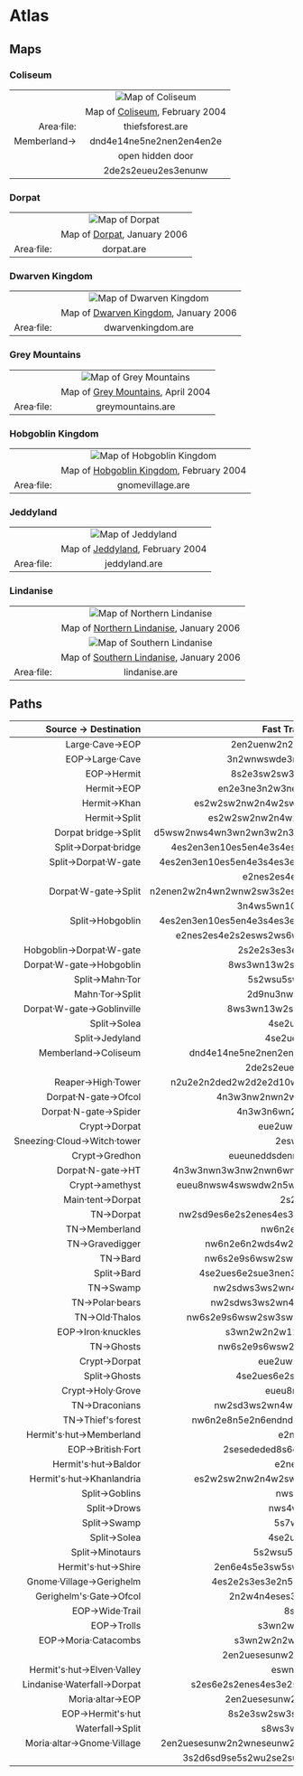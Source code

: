 # Atlas ########################################################################

## Maps ########################################################################

### Coliseum ###################################################################

|              |                                                               |
| -----------: | :-----------------------------------------------------------: |
|              |             ![Map of Coliseum][img-map-coliseum]              |
|              |       Map of [Coliseum][txt-map-coliseum], February 2004      |
| Area·file:   | thiefsforest.are                                              |
| Memberland→  | dnd4e14ne5ne2nen2en4en2e                                      |
|              | open hidden door                                              |
|              | 2de2s2eueu2es3enunw                                           |

[img-map-coliseum]: ./files/maps/coliseum.webp "map of Coliseum"
[txt-map-coliseum]: ./files/maps/coliseum.txt "ASCII map of Coliseum"


### Dorpat #####################################################################

|              |                                                               |
| -----------: | :-----------------------------------------------------------: |
|              |               ![Map of Dorpat][img-map-dorpat]                |
|              |         Map of [Dorpat][txt-map-dorpat], January 2006         |
| Area·file:   | dorpat.are                                                    |

[img-map-dorpat]: ./files/maps/dorpat.webp "map of Dorpat"
[txt-map-dorpat]: ./files/maps/dorpat.txt "ASCII map of Dorpat"


### Dwarven Kingdom ############################################################

|              |                                                               |
| -----------: | :-----------------------------------------------------------: |
|              |       ![Map of Dwarven Kingdom][img-map-dwarvenkingdom]       |
|              | Map of [Dwarven Kingdom][txt-map-dwarvenkingdom], January 2006|
| Area·file:   | dwarvenkingdom.are                                            |

[img-map-dwarvenkingdom]: ./files/maps/dwarvenkingdom.webp
                          "map of Dwarven Kingdom"
[txt-map-dwarvenkingdom]: ./files/maps/dwarvenkingdom.txt
                          "ASCII map of Dwarven Kingdom"


### Grey Mountains #############################################################

|              |                                                               |
| -----------: | :-----------------------------------------------------------: |
|              |       ![Map of Grey Mountains][img-map-greymountains]         |
|              |   Map of [Grey Mountains][txt-map-greymountains], April 2004  |
| Area·file:   | greymountains.are                                             |

[img-map-greymountains]: ./files/maps/greymountains.webp "map of Grey Mountains"
[txt-map-greymountains]: ./files/maps/greymountains.txt
                         "ASCII map of Grey Mountains"


### Hobgoblin Kingdom ##########################################################

|              |                                                               |
| -----------: | :-----------------------------------------------------------: |
|              |        ![Map of Hobgoblin Kingdom][img-map-hobgoblins]        |
|              | Map of [Hobgoblin Kingdom][txt-map-hobgoblins], February 2004 |
| Area·file:   | gnomevillage.are                                              |

[img-map-hobgoblins]: ./files/maps/hobgoblins.webp "map of Hobgoblin Kingdom"
[txt-map-hobgoblins]: ./files/maps/hobgoblins.txt
                      "ASCII map of Hobgoblin Kingdom"


### Jeddyland ##################################################################

|              |                                                               |
| -----------: | :-----------------------------------------------------------: |
|              |             ![Map of Jeddyland][img-map-jeddyland]            |
|              |      Map of [Jeddyland][txt-map-jeddyland], February 2004     |
| Area·file:   | jeddyland.are                                                 |

[img-map-jeddyland]: ./files/maps/jeddyland.webp "map of Jeddyland"
[txt-map-jeddyland]: ./files/maps/jeddyland.txt "ASCII map of Jeddyland"


### Lindanise ##################################################################

|              |                                                               |
| -----------: | :-----------------------------------------------------------: |
|              |       ![Map of Northern Lindanise][img-map-n-lindanise]       |
|              |Map of [Northern Lindanise][txt-map-n-lindanise], January 2006 |
|              |       ![Map of Southern Lindanise][img-map-s-lindanise]       |
|              |Map of [Southern Lindanise][txt-map-s-lindanise], January 2006 |
| Area·file:   | lindanise.are                                                 |

[img-map-n-lindanise]: ./files/maps/n-lindanise.webp "map of Northern Lindanise"
[img-map-s-lindanise]: ./files/maps/s-lindanise.webp "map of Southern Lindanise"
[txt-map-n-lindanise]: ./files/maps/n-lindanise.txt
                       "ASCII map of Northern Lindanise"
[txt-map-s-lindanise]: ./files/maps/s-lindanise.txt
                       "ASCII map of Southern Lindanise"


## Paths #######################################################################

| Source → Destination     | Fast Travel Path                                  |
| -----------------------: | :-----------------------------------------------: |
|Large·Cave→EOP            | 2en2uenw2n2e3swuenes2e5s                          |
|EOP→Large·Cave            | 3n2wnwswde3n2w2sesw2ds2w                          |
|EOP→Hermit                | 8s2e3sw2sw3s2e3sw3s2wsw                           |
|Hermit→EOP                | en2e3ne3n2w3ne2nen3wnwnene7n                      |
|Hermit→Khan               | es2w2sw2nw2n4w2swuw2n3u2nd2ndndwnwn               |
|Hermit→Split              | es2w2sw2nw2n4w2swu2w5dwn2w3ses                    |
|Dorpat bridge→Split       | d5wsw2nws4wn3wn2wn3w2n3wn4w3n4ws5wn10ws3ws2wn4w   |
|Split→Dorpat·bridge       | 4es2en3en10es5en4e3s4es3e2s3es2es3es4ene2sen4eu   |
|Split→Dorpat·W-gate       | 4es2en3en10es5en4e3s4es3e2s3es2es3es4enenwn3wn2w3n|
|                          | e2nes2es4e2s2esws2ws                              |
|Dorpat·W-gate→Split       | n2enen2w2n4wn2wnw2sw3s2es3esesws4wn3wn2wn3w2n3wn4w|
|                          | 3n4ws5wn10ws3ws2wn4w                              |
|Split→Hobgoblin           | 4es2en3en10es5en4e3s4es3e2s3es2es3es4enenwn3wn2w3n|
|                          | e2nes2es4e2s2esws2ws6ws3wn13w2s3wn3w2n2w2n        |
|Hobgoblin→Dorpat·W-gate   | 2s2e2s3es3e2n13es3en6e                            |
|Dorpat·W-gate→Hobgoblin   | 8ws3wn13w2s3wn3w2n2w2ne                           |
|Split→Mahn·Tor            | 5s2wsu5swse3sd9s2u                                |
|Mahn·Tor→Split            | 2d9nu3nwne5ndn2e5n                                |
|Dorpat·W-gate→Goblinville | 8ws3wn13w2s3wn3w2n2wn4w                           |
|Split→Solea               | 4se2ues5e3s                                       |
|Split→Jedyland            | 4se2uese5sws                                      |
|Memberland→Coliseum       | dnd4e14ne5ne2nen2en4en2e (open hidden door)       |
|                          | 2de2s2eueu2es3enunw                               |
|Reaper→High·Tower         | n2u2e2n2ded2w2d2e2d10w5n2ene3n2wn3wnwn4e2nen      |
|Dorpat·N-gate→Ofcol       | 4n3w3nw2nwn2wn4wnwnwnn8en4e                       |
|Dorpat·N-gate→Spider      | 4n3w3n6wn2wn3wn3wnws                              |
|Crypt→Dorpat              | eue2uw2u2ene3d                                    |
|Sneezing·Cloud→Witch·tower| 2eswuneu                                          |
|Crypt→Gredhon             | eueuneddsdennwwwssendneds                         |
|Dorpat·N-gate→HT          | 4n3w3nwn3w3nw2nwn6wn2wn2wn3wnwnenenene2nen        |
|Crypt→amethyst            | eueu8nwsw4swswdw2n5wnw2dws2wsu4ses4es3es5e        |
|Main·tent→Dorpat          | 2s2w5n                                            |
|TN→Dorpat                 | nw2sd9es6e2s2enes4es3e2s3es2es3es4ene2sen4eu      |
|TN→Memberland             | nw6n2e8n5e2ne                                     |
|TN→Gravedigger            | nw6n2e6n2wds4w2s (two-handed sword)               |
|TN→Bard                   | nw6s2e9s6wsw2sw3sw6s2esesdwsws3w                  |
|Split→Bard                | 4se2ues6e2sue3nen3w (rune-covered knife)          |
|TN→Swamp                  | nw2sdws3ws2wn4w (Split) 5s7w2nws                  |
|TN→Polar·bears            | nw2sdws3ws2wn4w (Split) 5s7ws2w3s                 |
|TN→Old·Thalos             | nw6s2e9s6wsw2sw3sw6s3w (two-handed sword)         |
|EOP→Iron·knuckles         | s3wn2w2n2w11n10e7dsw4sese                         |
|TN→Ghosts                 | nw6s2e9s6wsw2sw3sw6s2esesd8s                      |
|Crypt→Dorpat              | eue2uw2u2ene3d                                    |
|Split→Ghosts              | 4se2ues6e2sue3ne2nene8s                           |
|Crypt→Holy·Grove          | eueu8nen3e3s                                      |
|TN→Draconians             | nw2sd3ws2wn4w5s2wsu5swse3sdsu                     |
|TN→Thief's·forest         | nw6n2e8n5e2n6endnd4e14n5ne2nen2en4en2e            |
|Hermit's·hut→Memberland   | e2n6e2n                                           |
|EOP→British·Fort          | 2sesededed8s6es2e2ses2esue2n                      |
|Hermit's·hut→Baldor       | e2ne8ndw                                          |
|Hermit's·hut→Khanlandria  | es2w2sw2nw2n4w2swuw2n3u2nd2ndndwnwn               |
|Split→Goblins             | nws5wnw                                           |
|Split→Drows               | nws4wn2end                                        |
|Split→Swamp               | 5s7w2nws                                          |
|Split→Solea               | 4se2ues5e3s                                       |
|Split→Minotaurs           | 5s2wsu5swse3sd4s                                  |
|Hermit's·hut→Shire        | 2en6e4s5e3sw5sw3sw3s8es6es12es                    |
|Gnome·Village→Gerighelm   | 4es2e2s3es3e2n5es2e2se2n2en2wnw                   |
|Gerighelm's·Gate→Ofcol    | 2n2w4n4eses3es2es2en8en2e                         |
|EOP→Wide·Trail            | 8s2en                                             |
|EOP→Trolls                | s3wn2w2n2wn3w                                     |
|EOP→Moria·Catacombs       | s3wn2w2n2w4s (Moria altar)                        |
|                          | 2en2uesesunw2n2wneseunw2s3e                       |
|Hermit's·hut→Elven·Valley | eswn2w5nd                                         |
|Lindanise·Waterfall→Dorpat| s2es6e2s2enes4es3e2s3es2es3es4ene2sen4eu          |
|Moria·altar→EOP           | 2en2uesesunw2n2wneseun2w5s                        |
|EOP→Hermit's·hut          | 8s2e3sw2sw3s2e2sw3s2w2sw                          |
|Waterfall→Split           | s8ws3ws2wn4w                                      |
|Moria·altar→Gnome·Village | 2en2uesesunw2n2wneseunw2s3e3s2es2e2ds2e4s4esedes8e|
|                          | 3s2d6sd9se5s2wu2se2su6w2s2en2es2e3ses2es2e        |
